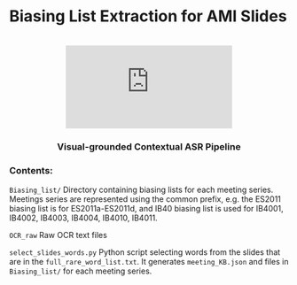 # Biasing List Extraction for AMI Slides

<!-- PIPELINE -->
<br />
<div align="center">
  <a>
    <embed src="https://github.com/the-anonymous-bs/AMIslides_biasing/blob/main/F2.pdf" alt="pipeline">
  </a>
  <h3 align="center">Visual-grounded Contextual ASR Pipeline</h3>
  </p>
</div>

### Contents:


`Biasing_list/` Directory containing biasing lists for each meeting series. Meetings series are represented using the common prefix, e.g. the ES2011 biasing list is for ES2011a-ES2011d, and IB40 biasing list is used for IB4001, IB4002, IB4003, IB4004, IB4010, IB4011. 

`OCR_raw` Raw OCR text files

`select_slides_words.py` Python script selecting words from the slides that are in the `full_rare_word_list.txt`. It generates `meeting_KB.json` and files in `Biasing_list/` for each meeting series.
